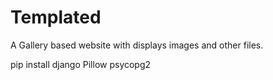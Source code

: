 # Templated
A Gallery based website with displays images and other files.

pip install django Pillow psycopg2
